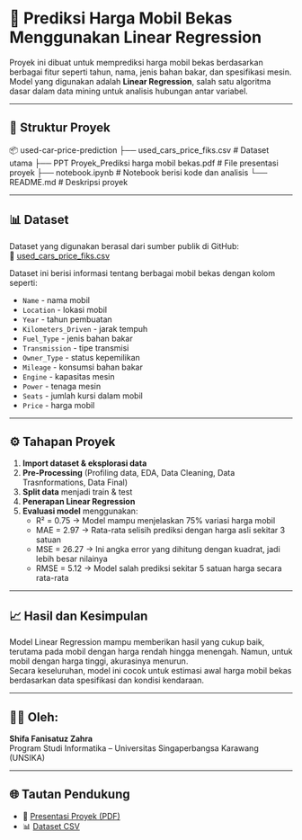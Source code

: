 # 🚗 Prediksi Harga Mobil Bekas Menggunakan Linear Regression

Proyek ini dibuat untuk memprediksi harga mobil bekas berdasarkan berbagai fitur seperti tahun, nama, jenis bahan bakar, dan spesifikasi mesin. Model yang digunakan adalah **Linear Regression**, salah satu algoritma dasar dalam data mining untuk analisis hubungan antar variabel.

---

## 📁 Struktur Proyek
📦 used-car-price-prediction
├── used_cars_price_fiks.csv # Dataset utama
├── PPT Proyek_Prediksi harga mobil bekas.pdf # File presentasi proyek
├── notebook.ipynb # Notebook berisi kode dan analisis
└── README.md # Deskripsi proyek

---

## 📊 Dataset
Dataset yang digunakan berasal dari sumber publik di GitHub:  
🔗 [used_cars_price_fiks.csv](https://raw.githubusercontent.com/FarrelllAdityaaa/dataset-uts-datamining/refs/heads/main/used_cars_price_fiks.csv)

Dataset ini berisi informasi tentang berbagai mobil bekas dengan kolom seperti:
- `Name` - nama mobil
- `Location` - lokasi mobil
- `Year` - tahun pembuatan
- `Kilometers_Driven` - jarak tempuh
- `Fuel_Type` - jenis bahan bakar
- `Transmission` - tipe transmisi
- `Owner_Type` - status kepemilikan
- `Mileage` - konsumsi bahan bakar
- `Engine` - kapasitas mesin
- `Power` - tenaga mesin
- `Seats` - jumlah kursi dalam mobil
- `Price` - harga mobil

---

## ⚙️ Tahapan Proyek
1. **Import dataset & eksplorasi data**
2. **Pre-Processing** (Profiling data, EDA, Data Cleaning, Data Trasnformations, Data Final)
3. **Split data** menjadi train & test
4. **Penerapan Linear Regression**
5. **Evaluasi model** menggunakan:
   - R² = 0.75 → Model mampu menjelaskan 75% variasi harga mobil  
   - MAE = 2.97 → Rata-rata selisih prediksi dengan harga asli sekitar 3 satuan
   - MSE = 26.27 → Ini angka error yang dihitung dengan kuadrat, jadi lebih besar nilainya 
   - RMSE = 5.12 → Model salah prediksi sekitar 5 satuan harga secara rata-rata

---

## 📈 Hasil dan Kesimpulan
Model Linear Regression mampu memberikan hasil yang cukup baik, terutama pada mobil dengan harga rendah hingga menengah. Namun, untuk mobil dengan harga tinggi, akurasinya menurun.  
Secara keseluruhan, model ini cocok untuk estimasi awal harga mobil bekas berdasarkan data spesifikasi dan kondisi kendaraan.

---

## 👩‍💻 Oleh:
**Shifa Fanisatuz Zahra**  
Program Studi Informatika – Universitas Singaperbangsa Karawang (UNSIKA)

---

## 🌐 Tautan Pendukung
- 📄 [Presentasi Proyek (PDF)](./PPT%20Proyek_Prediksi%20harga%20mobil%20bekas.pdf)  
- 📊 [Dataset CSV](./used_cars_price_fiks.csv)
